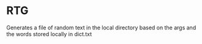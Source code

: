 # RTG
Generates a file of random text in the local directory based on the args and the words stored locally in dict.txt 